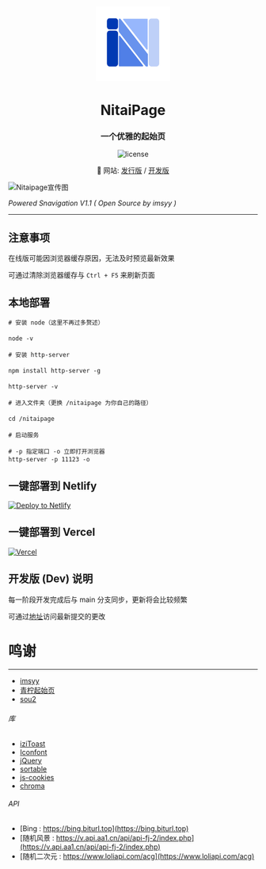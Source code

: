 <div align="center">

<img src="./favicon.ico" width="150" height="150" />

# NitaiPage

### 一个优雅的起始页

![license](https://img.shields.io/github/license/nitai9h/nitaipage?color=FF5531)

📢 网站: [发行版](https://www.nitai.us.kg/) / [开发版](https://dev-www.nitai.us.kg/)

</div>

![Nitaipage宣传图](https://nitai-images.pages.dev/nitaiPage/poseter_NitaiPage.webp)

*Powered Snavigation V1.1 ( Open Source by imsyy )*

---

## 注意事项

在线版可能因浏览器缓存原因，无法及时预览最新效果

可通过清除浏览器缓存与 `Ctrl + F5` 来刷新页面

## 本地部署

```shell
# 安装 node（这里不再过多赘述）

node -v

# 安装 http-server

npm install http-server -g

http-server -v

# 进入文件夹（更换 /nitaipage 为你自己的路径）

cd /nitaipage

# 启动服务

# -p 指定端口 -o 立即打开浏览器
http-server -p 11123 -o
```

## 一键部署到 Netlify

[![Deploy to Netlify](https://www.netlify.com/img/deploy/button.svg)](https://app.netlify.com/start/deploy?repository=https://github.com/Nitai9h/nitaipage)

## 一键部署到 Vercel

[![Vercel](https://vercel.com/button)](https://vercel.com/import/project?template=https://github.com/Nitai9h/nitaipage)

## 开发版 (Dev) 说明

每一阶段开发完成后与 main 分支同步，更新将会比较频繁

可通过[地址](https://dev-www.nitai.us.kg)访问最新提交的更改

# 鸣谢

---

* [imsyy](https://www.imsyy.top/)
* [青柠起始页](https://limestart.cn/)
* [sou2](https://github.com/yeetime/sou2/)

###### 库

* [iziToast](https://izitoast.marcelodolza.com/)
* [Iconfont](https://www.iconfont.cn/)
* [jQuery](https://jquery.com/)
* [sortable](https://github.com/SortableJS/Sortable)
* [js-cookies](https://github.com/js-cookie/js-cookie)
* [chroma](https://github.com/gka/chroma.js)

###### API

* [Bing : https://bing.biturl.top](https://bing.biturl.top)
* [随机风景 : https://v.api.aa1.cn/api/api-fj-2/index.php](https://v.api.aa1.cn/api/api-fj-2/index.php)
* [随机二次元 : https://www.loliapi.com/acg](https://www.loliapi.com/acg)
